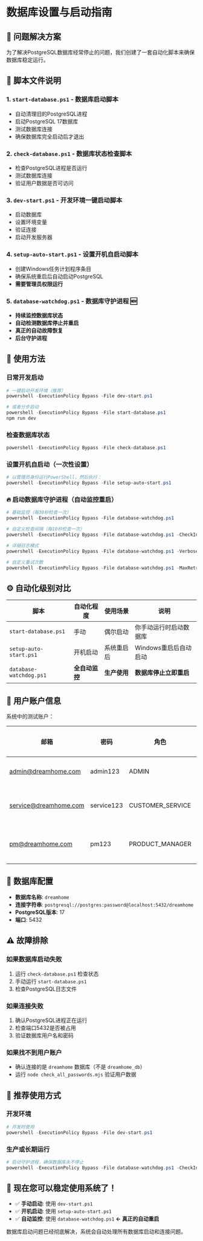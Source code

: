 # 数据库设置与启动指南

## 🎯 问题解决方案

为了解决PostgreSQL数据库经常停止的问题，我们创建了一套自动化脚本来确保数据库稳定运行。

## 📁 脚本文件说明

### 1. `start-database.ps1` - 数据库启动脚本
- 自动清理旧的PostgreSQL进程
- 启动PostgreSQL 17数据库
- 测试数据库连接
- 确保数据库完全启动后才退出

### 2. `check-database.ps1` - 数据库状态检查脚本
- 检查PostgreSQL进程是否运行
- 测试数据库连接
- 验证用户数据是否可访问

### 3. `dev-start.ps1` - 开发环境一键启动脚本
- 启动数据库
- 设置环境变量
- 验证连接
- 启动开发服务器

### 4. `setup-auto-start.ps1` - 设置开机自启动脚本
- 创建Windows任务计划程序条目
- 确保系统重启后自动启动PostgreSQL
- **需要管理员权限运行**

### 5. `database-watchdog.ps1` - 数据库守护进程 🆕
- **持续监控数据库状态**
- **自动检测数据库停止并重启**
- **真正的自动故障恢复**
- **后台守护进程**

## 🚀 使用方法

### 日常开发启动
```powershell
# 一键启动开发环境（推荐）
powershell -ExecutionPolicy Bypass -File dev-start.ps1

# 或者分步启动
powershell -ExecutionPolicy Bypass -File start-database.ps1
npm run dev
```

### 检查数据库状态
```powershell
powershell -ExecutionPolicy Bypass -File check-database.ps1
```

### 设置开机自启动（一次性设置）
```powershell
# 以管理员身份运行PowerShell，然后执行：
powershell -ExecutionPolicy Bypass -File setup-auto-start.ps1
```

### 🔥 启动数据库守护进程（自动监控重启）
```powershell
# 基础监控（每30秒检查一次）
powershell -ExecutionPolicy Bypass -File database-watchdog.ps1

# 自定义检查间隔（每10秒检查一次）
powershell -ExecutionPolicy Bypass -File database-watchdog.ps1 -CheckInterval 10

# 详细日志模式
powershell -ExecutionPolicy Bypass -File database-watchdog.ps1 -Verbose

# 自定义重试次数
powershell -ExecutionPolicy Bypass -File database-watchdog.ps1 -MaxRetries 5
```

## ⚙️ 自动化级别对比

| 脚本 | 自动化程度 | 使用场景 | 说明 |
|------|-----------|----------|------|
| `start-database.ps1` | 手动 | 偶尔启动 | 你手动运行时启动数据库 |
| `setup-auto-start.ps1` | 开机启动 | 系统重启后 | Windows重启后自动启动 |
| `database-watchdog.ps1` | **全自动监控** | **生产使用** | **数据库停止立即重启** |

## 🔐 用户账户信息

系统中的测试账户：

| 邮箱 | 密码 | 角色 | 用户名 |
|------|------|------|--------|
| admin@dreamhome.com | admin123 | ADMIN | 管理员 |
| service@dreamhome.com | service123 | CUSTOMER_SERVICE | 客服小丽 |
| pm@dreamhome.com | pm123 | PRODUCT_MANAGER | 产品经理 |

## 🔧 数据库配置

- **数据库名称**: `dreamhome`
- **连接字符串**: `postgresql://postgres:password@localhost:5432/dreamhome`
- **PostgreSQL版本**: 17
- **端口**: 5432

## ⚠️ 故障排除

### 如果数据库启动失败
1. 运行 `check-database.ps1` 检查状态
2. 手动运行 `start-database.ps1`
3. 检查PostgreSQL日志文件

### 如果连接失败
1. 确认PostgreSQL进程正在运行
2. 检查端口5432是否被占用
3. 验证数据库用户名和密码

### 如果找不到用户账户
- 确认连接的是 `dreamhome` 数据库（不是 `dreamhome_db`）
- 运行 `node check_all_passwords.mjs` 验证用户数据

## 🎯 推荐使用方式

### 开发环境
```powershell
# 开发时使用
powershell -ExecutionPolicy Bypass -File dev-start.ps1
```

### 生产或长期运行
```powershell
# 启动守护进程，确保数据库永不停止
powershell -ExecutionPolicy Bypass -File database-watchdog.ps1 -CheckInterval 15 -Verbose
```

## 🎉 现在您可以稳定使用系统了！

- ✅ **手动启动**: 使用 `dev-start.ps1`
- ✅ **开机启动**: 使用 `setup-auto-start.ps1`
- ✅ **自动监控**: 使用 `database-watchdog.ps1` **← 真正的自动重启**

数据库启动问题已经彻底解决，系统会自动处理所有数据库启动和连接问题。 